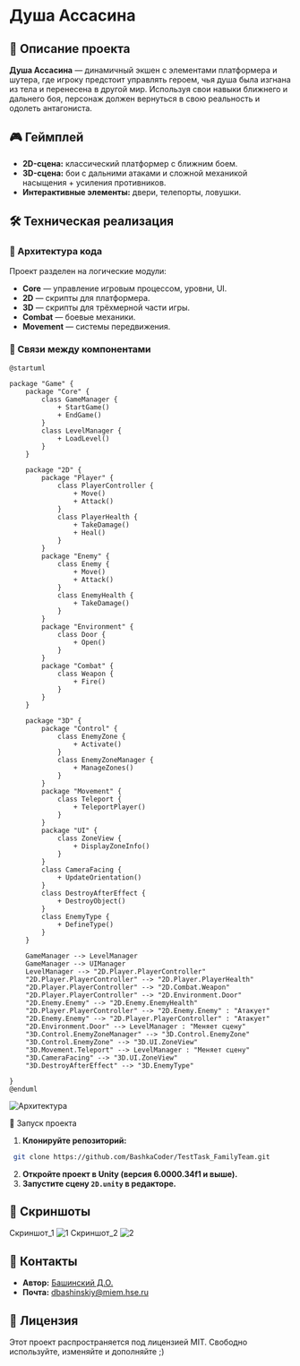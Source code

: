 # Душа Ассасина

## 📌 Описание проекта
**Душа Ассасина** — динамичный экшен с элементами платформера и шутера, где игроку предстоит управлять героем, чья душа была изгнана из тела и перенесена в другой мир. Используя свои навыки ближнего и дальнего боя, персонаж должен вернуться в свою реальность и одолеть антагониста.

## 🎮 Геймплей

- **2D-сцена:** классический платформер с ближним боем.
- **3D-сцена:** бои с дальними атаками и сложной механикой насыщения + усиления противников.
- **Интерактивные элементы:** двери, телепорты, ловушки.

## 🛠️ Техническая реализация

### 📂 Архитектура кода
Проект разделен на логические модули:

- **Core** — управление игровым процессом, уровни, UI.
- **2D** — скрипты для платформера.
- **3D** — скрипты для трёхмерной части игры.
- **Combat** — боевые механики.
- **Movement** — системы передвижения.

### 🔗 Связи между компонентами
```plantuml
@startuml

package "Game" {
    package "Core" {
        class GameManager {
            + StartGame()
            + EndGame()
        }
        class LevelManager {
            + LoadLevel()
        }
    }

    package "2D" {
        package "Player" {
            class PlayerController {
                + Move()
                + Attack()
            }
            class PlayerHealth {
                + TakeDamage()
                + Heal()
            }
        }
        package "Enemy" {
            class Enemy {
                + Move()
                + Attack()
            }
            class EnemyHealth {
                + TakeDamage()
            }
        }
        package "Environment" {
            class Door {
                + Open()
            }
        }
        package "Combat" {
            class Weapon {
                + Fire()
            }
        }
    }

    package "3D" {
        package "Control" {
            class EnemyZone {
                + Activate()
            }
            class EnemyZoneManager {
                + ManageZones()
            }
        }
        package "Movement" {
            class Teleport {
                + TeleportPlayer()
            }
        }
        package "UI" {
            class ZoneView {
                + DisplayZoneInfo()
            }
        }
        class CameraFacing {
            + UpdateOrientation()
        }
        class DestroyAfterEffect {
            + DestroyObject()
        }
        class EnemyType {
            + DefineType()
        }
    }

    GameManager --> LevelManager
    GameManager --> UIManager
    LevelManager --> "2D.Player.PlayerController"
    "2D.Player.PlayerController" --> "2D.Player.PlayerHealth"
    "2D.Player.PlayerController" --> "2D.Combat.Weapon"
    "2D.Player.PlayerController" --> "2D.Environment.Door"
    "2D.Enemy.Enemy" --> "2D.Enemy.EnemyHealth"
    "2D.Player.PlayerController" --> "2D.Enemy.Enemy" : "Атакует"
    "2D.Enemy.Enemy" --> "2D.Player.PlayerController" : "Атакует"
    "2D.Environment.Door" --> LevelManager : "Меняет сцену"
    "3D.Control.EnemyZoneManager" --> "3D.Control.EnemyZone"
    "3D.Control.EnemyZone" --> "3D.UI.ZoneView"
    "3D.Movement.Teleport" --> LevelManager : "Меняет сцену"
    "3D.CameraFacing" --> "3D.UI.ZoneView"
    "3D.DestroyAfterEffect" --> "3D.EnemyType"

}
@enduml
```

![Архитектура](https://github.com/user-attachments/assets/f32a0361-d8f5-4398-aa3b-9c336eaf1f0d)

🚀 Запуск проекта

1. **Клонируйте репозиторий:**
  ```bash
   git clone https://github.com/BashkaCoder/TestTask_FamilyTeam.git
  ```

2. **Откройте проект в Unity (версия 6.0000.34f1 и выше).**
3. **Запустите сцену `2D.unity` в редакторе.**

## 📸 Скриншоты
Скриншот_1 ![1](https://github.com/user-attachments/assets/e0c79898-6366-4f72-a5d5-e81b85882603)
Скриншот_2 ![2](https://github.com/user-attachments/assets/28995488-aacf-4e79-a1d3-9a44dbe6fdc2)

## 📌 Контакты
- **Автор:** [Башинский Д.О.](https://t.me/dbashinskiy)
- **Почта:** dbashinskiy@miem.hse.ru

## 📜 Лицензия
Этот проект распространяется под лицензией MIT. Свободно используйте, изменяйте и дополняйте ;)
